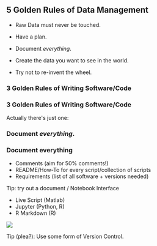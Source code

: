 ## 5 Golden Rules of Data Management


- Raw Data must never be touched.
<canvas id="matrix" style="height: 50%; width:100%;"></canvas>
<!-- raw data, i.e. what comes from your rig, notes you've taken on the day, images of sections etc. must all be a) backed-up and b) must be left raw. Don't cook sashimi. Setting to read-only.-->


- Have a plan.
<!-- you have to have a plan that details exactly what you will do with every bit of data you collect that needs to include - *What data* is going to be collected during the experiment? - Where is it going to be stored initially? - Where is it going to be backed-up. - When/How will it be curated so that you/others can use it for analysis.-->


- Document *everything*.
<!-- At some point, someone is going to want to use either your data or your analysis scripts. And, (it's sad I know) at some point you're not going to still be working at the unit. Data or code without any comments or documentation is almost always pretty useless. If you want anything to have any chance of being re-used again (data or code) you have to include as much documentation as possible with it. -->
<!-- If you're as selfish as I am, I'll let you into a little secret, 95% of the time the person that's going to be using that documentation is you. -->


- Create the data you want to see in the world.
<!-- If you were to be handed a dataset and told to check it, understand or otherwise analyse it, how would that look. Try to make your own data as close to that as possible. File formats, variable names, file-names -->


- Try not to re-invent the wheel.
<!-- you may be doing some incredibly original research but the likelyhood it someone else in the lab, or elsewhere, has already done something similar. Ask around *before* you start doing your experiments about how people stored there data, what format they kept their notes etc. If you can keep that standardised across the lab then even better. -->



### 3 Golden Rules of Writing Software/Code


### 3 Golden Rules of Writing Software/Code
Actually there's just one:


### Document *everything*.
<!-- Comments at the start of every script and function, a list of all the requirements to run a particular program, the version of the software you are using, a url to that comment on stack overflow where you found a solution. Insert a screenshot of a program from e.g. Microsoft's code base -->


### Document everything
- Comments (aim for 50% comments!)
- README/How-To for every script/collection of scripts
- Requirements (list of all software + versions needed)


Tip: try out a document / Notebook Interface
- Live Script (Matlab)
- Jupyter (Python, R)
- R Markdown (R)


<img src="img/matlab_livescript.png" class="plain">


Tip (plea?):
Use some form of Version Control.
<!-- Version control means that every time you whenever you make a change to a program you aren't throwing away old versions. You could just add the date to every program and create a folder with old versions. But you might find life easier if you decide to use a dedicated system for doing. Git is the most widely used tool for doing this. It takes a few hours to learn what you need for it to be useful (a few lifetimes to know everything there is to know...) and its a pretty good skill to have on your CV. -->
